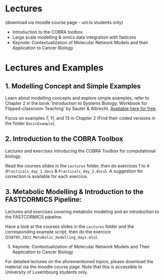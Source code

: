 # Lectures
(download via moodle course page - uni.lu students only)

- Introduction to the COBRA toolbox
- Large scale modelling & omics data integration with fastcore
- Keynote: Contextualization of Molecular Network Models and their Application to Cancer Biology

# Lectures and Examples 

## 1. Modelling Concept and Simple Examples
Learn about modelling concepts and explore simple examples, refer to Chapter 2 in the book 'Introduction to Systems Biology, Workbook for Flipped-classroom Teaching' by Sauter & Albrecht. [Available here for free](https://www.openbookpublishers.com/books/10.11647/obp.0291). 

Focus on examples 7, 11, and 13 in Chapter 2 (Find their coded versions in the folder `BasicExample`).

## 2. Introduction to the COBRA Toolbox
Lectures and exercises introducing the COBRA Toolbox for computational biology.

Read the courses slides in the `Lectures` folder, then do exercices 1 to 4 (`Practicals_day_1.docx` & `Practicals_day_2.docx`). A suggestion for  correction is available for each exercice. 

## 3. Metabolic Modelling & Introduction to the FASTCORMICS Pipeline: 
Lectures and exercises covering metabolic modeling and an introduction to the FASTCORMICS pipeline.

Have a look at the courses slides in the `Lectures` folder and the corresponding example script, then do the exercice (`ISB705_2022_Metabolic_modelling_days.mlx`).

3. Keynote: Contextualization of Molecular Network Models and Their Application to Cancer Biology

For detailed lectures on the aforementioned topics, please download the material via the moodle course page. Note that this is accessible to University of Luxembourg students only.
